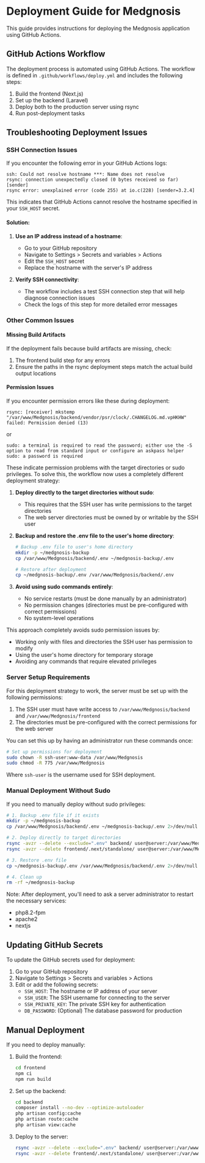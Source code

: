 # Deployment Guide for Medgnosis

This guide provides instructions for deploying the Medgnosis application using GitHub Actions.

## GitHub Actions Workflow

The deployment process is automated using GitHub Actions. The workflow is defined in `.github/workflows/deploy.yml` and includes the following steps:

1. Build the frontend (Next.js)
2. Set up the backend (Laravel)
3. Deploy both to the production server using rsync
4. Run post-deployment tasks

## Troubleshooting Deployment Issues

### SSH Connection Issues

If you encounter the following error in your GitHub Actions logs:

```
ssh: Could not resolve hostname ***: Name does not resolve
rsync: connection unexpectedly closed (0 bytes received so far) [sender]
rsync error: unexplained error (code 255) at io.c(228) [sender=3.2.4]
```

This indicates that GitHub Actions cannot resolve the hostname specified in your `SSH_HOST` secret.

#### Solution:

1. **Use an IP address instead of a hostname**:
   - Go to your GitHub repository
   - Navigate to Settings > Secrets and variables > Actions
   - Edit the `SSH_HOST` secret
   - Replace the hostname with the server's IP address

2. **Verify SSH connectivity**:
   - The workflow includes a test SSH connection step that will help diagnose connection issues
   - Check the logs of this step for more detailed error messages

### Other Common Issues

#### Missing Build Artifacts

If the deployment fails because build artifacts are missing, check:

1. The frontend build step for any errors
2. Ensure the paths in the rsync deployment steps match the actual build output locations

#### Permission Issues

If you encounter permission errors like these during deployment:

```
rsync: [receiver] mkstemp "/var/www/Medgnosis/backend/vendor/psr/clock/.CHANGELOG.md.vpHKHW" failed: Permission denied (13)
```

or

```
sudo: a terminal is required to read the password; either use the -S option to read from standard input or configure an askpass helper
sudo: a password is required
```

These indicate permission problems with the target directories or sudo privileges. To solve this, the workflow now uses a completely different deployment strategy:

1. **Deploy directly to the target directories without sudo**:
   - This requires that the SSH user has write permissions to the target directories
   - The web server directories must be owned by or writable by the SSH user

2. **Backup and restore the .env file to the user's home directory**:
   ```bash
   # Backup .env file to user's home directory
   mkdir -p ~/medgnosis-backup
   cp /var/www/Medgnosis/backend/.env ~/medgnosis-backup/.env
   
   # Restore after deployment
   cp ~/medgnosis-backup/.env /var/www/Medgnosis/backend/.env
   ```

3. **Avoid using sudo commands entirely**:
   - No service restarts (must be done manually by an administrator)
   - No permission changes (directories must be pre-configured with correct permissions)
   - No system-level operations

This approach completely avoids sudo permission issues by:
- Working only with files and directories the SSH user has permission to modify
- Using the user's home directory for temporary storage
- Avoiding any commands that require elevated privileges

### Server Setup Requirements

For this deployment strategy to work, the server must be set up with the following permissions:

1. The SSH user must have write access to `/var/www/Medgnosis/backend` and `/var/www/Medgnosis/frontend`
2. The directories must be pre-configured with the correct permissions for the web server

You can set this up by having an administrator run these commands once:

```bash
# Set up permissions for deployment
sudo chown -R ssh-user:www-data /var/www/Medgnosis
sudo chmod -R 775 /var/www/Medgnosis
```

Where `ssh-user` is the username used for SSH deployment.

### Manual Deployment Without Sudo

If you need to manually deploy without sudo privileges:

```bash
# 1. Backup .env file if it exists
mkdir -p ~/medgnosis-backup
cp /var/www/Medgnosis/backend/.env ~/medgnosis-backup/.env 2>/dev/null || true

# 2. Deploy directly to target directories
rsync -avzr --delete --exclude=".env" backend/ user@server:/var/www/Medgnosis/backend
rsync -avzr --delete frontend/.next/standalone/ user@server:/var/www/Medgnosis/frontend

# 3. Restore .env file
cp ~/medgnosis-backup/.env /var/www/Medgnosis/backend/.env 2>/dev/null || true

# 4. Clean up
rm -rf ~/medgnosis-backup
```

Note: After deployment, you'll need to ask a server administrator to restart the necessary services:
- php8.2-fpm
- apache2
- nextjs

## Updating GitHub Secrets

To update the GitHub secrets used for deployment:

1. Go to your GitHub repository
2. Navigate to Settings > Secrets and variables > Actions
3. Edit or add the following secrets:
   - `SSH_HOST`: The hostname or IP address of your server
   - `SSH_USER`: The SSH username for connecting to the server
   - `SSH_PRIVATE_KEY`: The private SSH key for authentication
   - `DB_PASSWORD`: (Optional) The database password for production

## Manual Deployment

If you need to deploy manually:

1. Build the frontend:
   ```bash
   cd frontend
   npm ci
   npm run build
   ```

2. Set up the backend:
   ```bash
   cd backend
   composer install --no-dev --optimize-autoloader
   php artisan config:cache
   php artisan route:cache
   php artisan view:cache
   ```

3. Deploy to the server:
   ```bash
   rsync -avzr --delete --exclude=".env" backend/ user@server:/var/www/Medgnosis/backend
   rsync -avzr --delete frontend/.next/standalone/ user@server:/var/www/Medgnosis/frontend
   ```
